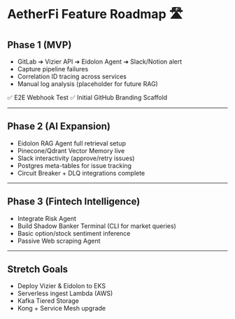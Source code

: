 
# AetherFi Feature Roadmap 🛣️

## Phase 1 (MVP)
- GitLab ➔ Vizier API ➔ Eidolon Agent ➔ Slack/Notion alert
- Capture pipeline failures
- Correlation ID tracing across services
- Manual log analysis (placeholder for future RAG)

✅ E2E Webhook Test
✅ Initial GitHub Branding Scaffold

---

## Phase 2 (AI Expansion)
- Eidolon RAG Agent full retrieval setup
- Pinecone/Qdrant Vector Memory live
- Slack interactivity (approve/retry issues)
- Postgres meta-tables for issue tracking
- Circuit Breaker + DLQ integrations complete

---

## Phase 3 (Fintech Intelligence)
- Integrate Risk Agent
- Build Shadow Banker Terminal (CLI for market queries)
- Basic option/stock sentiment inference
- Passive Web scraping Agent

---

## Stretch Goals
- Deploy Vizier & Eidolon to EKS
- Serverless ingest Lambda (AWS)
- Kafka Tiered Storage
- Kong + Service Mesh upgrade
